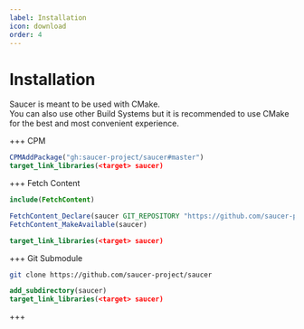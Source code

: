 ```yaml
---
label: Installation
icon: download
order: 4
---
```


# Installation

Saucer is meant to be used with CMake.  
You can also use other Build Systems but it is recommended to use CMake for the best and most convenient experience.

+++ CPM
```cmake # CMakeLists.txt
CPMAddPackage("gh:saucer-project/saucer#master")
target_link_libraries(<target> saucer)
```
+++ Fetch Content
```cmake # CMakeLists.txt
include(FetchContent)

FetchContent_Declare(saucer GIT_REPOSITORY "https://github.com/saucer-project/saucer")
FetchContent_MakeAvailable(saucer)

target_link_libraries(<target> saucer)
```
+++ Git Submodule
```bash # Command Line
git clone https://github.com/saucer-project/saucer
```
```cmake # CMakeLists.txt
add_subdirectory(saucer)
target_link_libraries(<target> saucer)
```
+++